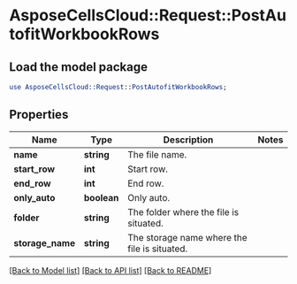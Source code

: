# AsposeCellsCloud::Request::PostAutofitWorkbookRows 

## Load the model package
```perl
use AsposeCellsCloud::Request::PostAutofitWorkbookRows;
```

## Properties
Name | Type | Description | Notes
------------ | ------------- | ------------- | -------------
**name** | **string** | The file name. |
**start_row** | **int** | Start row. |
**end_row** | **int** | End row. |
**only_auto** | **boolean** | Only auto. |
**folder** | **string** | The folder where the file is situated. |
**storage_name** | **string** | The storage name where the file is situated. |  

[[Back to Model list]](../README.md#documentation-for-requests) [[Back to API list]](../README.md#documentation-for-api-endpoints) [[Back to README]](../README.md)

